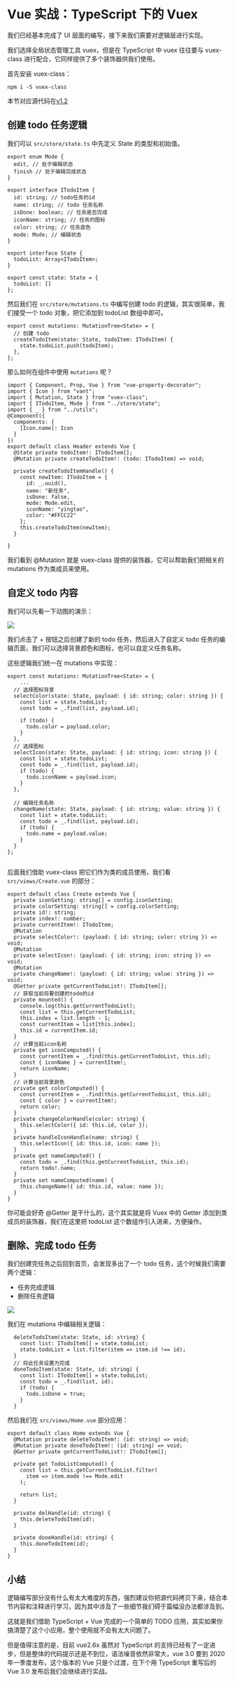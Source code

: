 # Vue 实战：TypeScript 下的 Vuex

我们已经基本完成了 UI 层面的编写，接下来我们需要对逻辑层进行实现。

我们选择全局状态管理工具 vuex，但是在 TypeScript 中 vuex 往往要与 vuex-class 进行配合，它同样提供了多个装饰器供我们使用。

首先安装 vuex-class：

```
npm i -S vuex-class

```

本节对应源代码在[v1.2](https://github.com/xiaomuzhu/vue-ts-todo/tree/v1.2)

## 创建 todo 任务逻辑

我们可以 `src/store/state.ts` 中先定义 State 的类型和初始值。

```
export enum Mode {
  edit, // 处于编辑状态
  finish // 处于编辑完成状态
}

export interface ITodoItem {
  id: string; // todo任务的id
  name: string; // todo 任务名称
  isDone: boolean; // 任务是否完成
  iconName: string; // 任务的图标
  color: string; // 任务底色
  mode: Mode; // 编辑状态
}

export interface State {
  todoList: Array<ITodoItem>;
}

export const state: State = {
  todoList: []
};

```

然后我们在 `src/store/mutations.ts` 中编写创建 todo 的逻辑，其实很简单，我们接受一个 todo 对象，把它添加到 todoList 数组中即可。

```
export const mutations: MutationTree<State> = {
  // 创建 todo
  createTodoItem(state: State, todoItem: ITodoItem) {
    state.todoList.push(todoItem);
  },
};

```

那么如何在组件中使用 `mutations` 呢？

```
import { Component, Prop, Vue } from "vue-property-decorator";
import { Icon } from "vant";
import { Mutation, State } from "vuex-class";
import { ITodoItem, Mode } from "../store/state";
import { _ } from "../utils";
@Component({
  components: {
    [Icon.name]: Icon
  }
})
export default class Header extends Vue {
  @State private todoItem!: ITodoItem[];
  @Mutation private createTodoItem!: (todo: ITodoItem) => void;

  private createTodoItemHandle() {
    const newItem: ITodoItem = {
      id: _.uuid(),
      name: "新任务",
      isDone: false,
      mode: Mode.edit,
      iconName: "yingtao",
      color: "#FFCC22"
    };
    this.createTodoItem(newItem);
  }

}

```

我们看到 \@Mutation 就是 vuex-class 提供的装饰器，它可以帮助我们把相关的 mutations 作为类成员来使用。

## 自定义 todo 内容

我们可以先看一下动图的演示：

![](https://user-gold-cdn.xitu.io/2019/10/13/16dc18881652b8ba?w=416&h=738&f=gif&s=226724)

我们点击了 + 按钮之后创建了新的 todo 任务，然后进入了自定义 todo 任务的编辑页面，我们可以选择背景颜色和图标，也可以自定义任务名称。

这些逻辑我们统一在 mutations 中实现：

```
export const mutations: MutationTree<State> = {
    ...
  // 选择图标背景
  selectColor(state: State, payload: { id: string; color: string }) {
    const list = state.todoList;
    const todo = _.find(list, payload.id);

    if (todo) {
      todo.color = payload.color;
    }
  },
  // 选择图标
  selectIcon(state: State, payload: { id: string; icon: string }) {
    const list = state.todoList;
    const todo = _.find(list, payload.id);
    if (todo) {
      todo.iconName = payload.icon;
    }
  },

  // 编辑任务名称
  changeName(state: State, payload: { id: string; value: string }) {
    const list = state.todoList;
    const todo = _.find(list, payload.id);
    if (todo) {
      todo.name = payload.value;
    }
  }
};


```

后面我们借助 vuex-class 把它们作为类的成员使用，我们看 `src/views/Create.vue` 的部分：

```
export default class Create extends Vue {
  private iconSetting: string[] = config.iconSetting;
  private colorSetting: string[] = config.colorSetting;
  private id!: string;
  private index!: number;
  private currentItem!: ITodoItem;
  @Mutation
  private selectColor!: (payload: { id: string; color: string }) => void;
  @Mutation
  private selectIcon!: (payload: { id: string; icon: string }) => void;
  @Mutation
  private changeName!: (payload: { id: string; value: string }) => void;
  @Getter private getCurrentTodoList!: ITodoItem[];
  // 获取当前将要创建的todo的id
  private mounted() {
    console.log(this.getCurrentTodoList);
    const list = this.getCurrentTodoList;
    this.index = list.length - 1;
    const currentItem = list[this.index];
    this.id = currentItem.id;
  }
  // 计算当前icon名称
  private get iconComputed() {
    const currentItem = _.find(this.getCurrentTodoList, this.id);
    const { iconName } = currentItem!;
    return iconName;
  }
  // 计算当前背景颜色
  private get colorComputed() {
    const currentItem = _.find(this.getCurrentTodoList, this.id);
    const { color } = currentItem!;
    return color;
  }
  private changeColorHandle(color: string) {
    this.selectColor({ id: this.id, color });
  }
  private handleIconHandle(name: string) {
    this.selectIcon({ id: this.id, icon: name });
  }
  private get nameComputed() {
    const todo = _.find(this.getCurrentTodoList, this.id);
    return todo!.name;
  }
  private set nameComputed(name) {
    this.changeName({ id: this.id, value: name });
  }
}

```

你可能会好奇 \@Getter 是干什么的，这个其实就是将 Vuex 中的 Getter 添加到类成员的装饰器，我们在这里把 todoList 这个数组作引入进来，方便操作。

## 删除、完成 todo 任务

我们创建完任务之后回到首页，会发现多出了一个 todo 任务，这个时候我们需要两个逻辑：

* 任务完成逻辑
* 删除任务逻辑

![](https://user-gold-cdn.xitu.io/2019/10/13/16dc188816b24d34?w=416&h=258&f=gif&s=119132)

我们在 mutations 中编辑相关逻辑：

```
  deleteTodoItem(state: State, id: string) {
    const list: ITodoItem[] = state.todoList;
    state.todoList = list.filter(item => item.id !== id);
  }
  // 将此任务设置为完成
  doneTodoItem(state: State, id: string) {
    const list: ITodoItem[] = state.todoList;
    const todo = _.find(list, id);
    if (todo) {
      todo.isDone = true;
    }
  }

```

然后我们在 `src/views/Home.vue` 部分应用：

```
export default class Home extends Vue {
  @Mutation private deleteTodoItem!: (id: string) => void;
  @Mutation private doneTodoItem!: (id: string) => void;
  @Getter private getCurrentTodoList!: ITodoItem[];

  private get TodoListComputed() {
    const list = this.getCurrentTodoList.filter(
      item => item.mode !== Mode.edit
    );

    return list;
  }

  private delHandle(id: string) {
    this.deleteTodoItem(id);
  }

  private doneHandle(id: string) {
    this.doneTodoItem(id);
  }
}

```

## 小结

逻辑编写部分没有什么有太大难度的东西，强烈建议你把源代码拷贝下来，结合本节内容和注释进行学习，因为其中涉及了一些细节我们碍于篇幅没办法都涉及到。

这就是我们借助 TypeScript + Vue 完成的一个简单的 TODO 应用，其实如果你搞清楚了这个小应用，整个使用就不会有太大问题了。

但是值得注意的是，目前 vue2.6x 虽然对 TypeScript 的支持已经有了一定进步，但是整体的代码提示还是不到位，语法噪音依然非常大，vue 3.0 要到 2020年一季度发布，这个版本的 Vue 只是个过渡，在下个用 TypeScript 重写后的 Vue 3.0 发布后我们会继续进行实战。